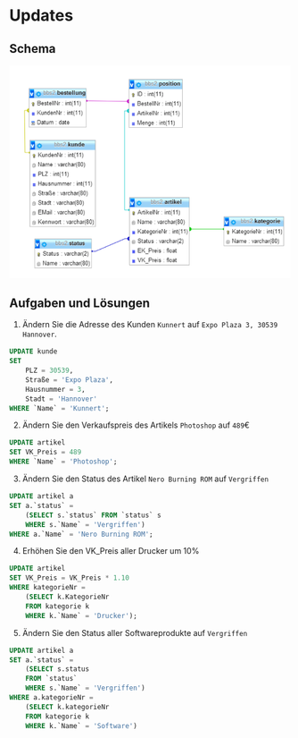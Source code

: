# Updates

## Schema

![schema](schema.png)

## Aufgaben und Lösungen

1.  Ändern Sie die Adresse des Kunden `Kunnert` auf `Expo Plaza 3, 30539 Hannover`.

```SQL
UPDATE kunde
SET
    PLZ = 30539,
    Straße = 'Expo Plaza',
    Hausnummer = 3,
    Stadt = 'Hannover'
WHERE `Name` = 'Kunnert';
```

2. Ändern Sie den Verkaufspreis des Artikels `Photoshop` auf `489`€

```SQL
UPDATE artikel
SET VK_Preis = 489
WHERE `Name` = 'Photoshop';
```

3. Ändern Sie den Status des Artikel `Nero Burning ROM` auf `Vergriffen`

```SQL
UPDATE artikel a
SET a.`status` =
    (SELECT s.`status` FROM `status` s
    WHERE s.`Name` = 'Vergriffen')
WHERE a.`Name` = 'Nero Burning ROM';
```

4. Erhöhen Sie den VK_Preis aller Drucker um 10%

```SQL
UPDATE artikel
SET VK_Preis = VK_Preis * 1.10
WHERE kategorieNr = 
    (SELECT k.KategorieNr
    FROM kategorie k
    WHERE k.`Name` = 'Drucker');
```

5. Ändern Sie den Status aller Softwareprodukte auf `Vergriffen`

```SQL
UPDATE artikel a
SET a.`status` =
    (SELECT s.status
    FROM `status`
    WHERE s.`Name` = 'Vergriffen')
WHERE a.kategorieNr =
    (SELECT k.kategorieNr
    FROM kategorie k
    WHERE k.`Name` = 'Software')
```